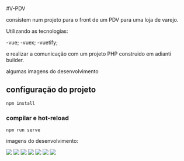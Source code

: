 #V-PDV

consistem num projeto para o front de um PDV para uma loja de varejo.

Utilizando as tecnologias:

-vue;
-vuex;
-vuetify;

e realizar a comunicação com um projeto PHP construido em adianti builder.

algumas imagens do desenvolvimento

## configuração do projeto
```
npm install
```

### compilar e hot-reload
```
npm run serve
```
imagens do desenvolvimento:


<img src='https://github.com/pedrogomes30/v-pdv/blob/master/pos-front/Docs/projectImages/PDV1.png'/>
<img src='https://github.com/pedrogomes30/v-pdv/blob/master/pos-front/Docs/projectImages/PDV2.png'/>
<img src='https://github.com/pedrogomes30/v-pdv/blob/master/pos-front/Docs/projectImages/PDV3.png'/>
<img src='https://github.com/pedrogomes30/v-pdv/blob/master/pos-front/Docs/projectImages/PDV4.png'/>
<img src='https://github.com/pedrogomes30/v-pdv/blob/master/pos-front/Docs/projectImages/PDV5.png'/>
<img src='https://github.com/pedrogomes30/v-pdv/blob/master/pos-front/Docs/projectImages/PDV6.png'/>
<img src='https://github.com/pedrogomes30/v-pdv/blob/master/pos-front/Docs/projectImages/PDV7.png'/>
